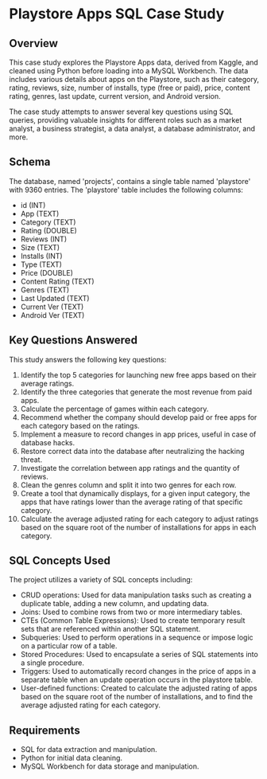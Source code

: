 # Playstore Apps SQL Case Study

## Overview
This case study explores the Playstore Apps data, derived from Kaggle, and cleaned using Python before loading into a MySQL Workbench. The data includes various details about apps on the Playstore, such as their category, rating, reviews, size, number of installs, type (free or paid), price, content rating, genres, last update, current version, and Android version.

The case study attempts to answer several key questions using SQL queries, providing valuable insights for different roles such as a market analyst, a business strategist, a data analyst, a database administrator, and more.

## Schema
The database, named 'projects', contains a single table named 'playstore' with 9360 entries. The 'playstore' table includes the following columns:

- id (INT)
- App (TEXT)
- Category (TEXT)
- Rating (DOUBLE)
- Reviews (INT)
- Size (TEXT)
- Installs (INT)
- Type (TEXT)
- Price (DOUBLE)
- Content Rating (TEXT)
- Genres (TEXT)
- Last Updated (TEXT)
- Current Ver (TEXT)
- Android Ver (TEXT)

## Key Questions Answered
This study answers the following key questions:

1. Identify the top 5 categories for launching new free apps based on their average ratings.
2. Identify the three categories that generate the most revenue from paid apps.
3. Calculate the percentage of games within each category.
4. Recommend whether the company should develop paid or free apps for each category based on the ratings.
5. Implement a measure to record changes in app prices, useful in case of database hacks.
6. Restore correct data into the database after neutralizing the hacking threat.
7. Investigate the correlation between app ratings and the quantity of reviews.
8. Clean the genres column and split it into two genres for each row.
9. Create a tool that dynamically displays, for a given input category, the apps that have ratings lower than the average rating of that specific category.
10. Calculate the average adjusted rating for each category  to adjust ratings based on the square root of the number of installations for apps in each category.

## SQL Concepts Used
The project utilizes a variety of SQL concepts including:

- CRUD operations: Used for data manipulation tasks such as creating a duplicate table, adding a new column, and updating data.
- Joins: Used to combine rows from two or more intermediary tables.
- CTEs (Common Table Expressions): Used to create temporary result sets that are referenced within another SQL statement.
- Subqueries: Used to perform operations in a sequence or impose logic on a particular row of a table.
- Stored Procedures: Used to encapsulate a series of SQL statements into a single procedure.
- Triggers: Used to automatically record changes in the price of apps in a separate table when an update operation occurs in the playstore table.
- User-defined functions: Created to calculate the adjusted rating of apps based on the square root of the number of installations, and to find the average adjusted rating for each category.

## Requirements
- SQL for data extraction and manipulation.
- Python for initial data cleaning.
- MySQL Workbench for data storage and manipulation.
